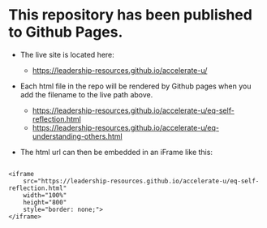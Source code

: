 # This repository has been published to Github Pages.

* The live site is located here:
    * https://leadership-resources.github.io/accelerate-u/

* Each html file in the repo will be rendered by Github pages when you add the filename to the live path above.
    * https://leadership-resources.github.io/accelerate-u/eq-self-reflection.html
    * https://leadership-resources.github.io/accelerate-u/eq-understanding-others.html

* The html url can then be embedded in an iFrame like this:

```

<iframe 
    src="https://leadership-resources.github.io/accelerate-u/eq-self-reflection.html" 
    width="100%" 
    height="800" 
    style="border: none;">
</iframe>

```


